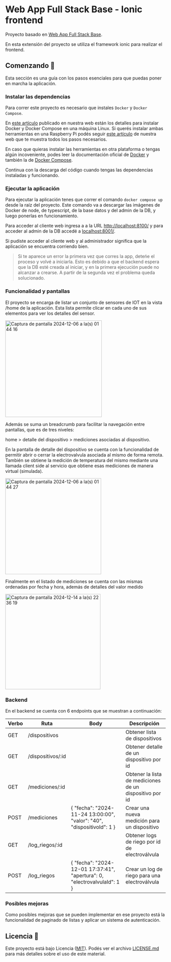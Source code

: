 Web App Full Stack Base - Ionic frontend
========================================

Proyecto basado en [Web App Full Stack Base](https://github.com/gotoiot/app-fullstack-base).

En esta extensión del proyecto se utiliza el framework ionic para realizar el frontend.

## Comenzando 🚀

Esta sección es una guía con los pasos esenciales para que puedas poner en marcha la aplicación.

### Instalar las dependencias

Para correr este proyecto es necesario que instales `Docker` y `Docker Compose`. 

En [este artículo](https://www.gotoiot.com/pages/articles/docker_installation_linux/) publicado en nuestra web están los detalles para instalar Docker y Docker Compose en una máquina Linux. Si querés instalar ambas herramientas en una Raspberry Pi podés seguir [este artículo](https://www.gotoiot.com/pages/articles/rpi_docker_installation) de nuestra web que te muestra todos los pasos necesarios.

En caso que quieras instalar las herramientas en otra plataforma o tengas algún incoveniente, podes leer la documentación oficial de [Docker](https://docs.docker.com/get-docker/) y también la de [Docker Compose](https://docs.docker.com/compose/install/).

Continua con la descarga del código cuando tengas las dependencias instaladas y funcionando.

### Ejecutar la aplicación

Para ejecutar la aplicación tenes que correr el comando `docker compose up` desde la raíz del proyecto. Este comando va a descargar las imágenes de Docker de node, de typescript, de la base datos y del admin de la DB, y luego ponerlas en funcionamiento. 

Para acceder al cliente web ingresa a a la URL [http://localhost:8100/](http://localhost:8100/) y para acceder al admin de la DB accedé a [localhost:8001/](http://localhost:8001/). 

Si pudiste acceder al cliente web y al administrador significa que la aplicación se encuentra corriendo bien. 

> Si te aparece un error la primera vez que corres la app, deteńe el proceso y volvé a iniciarla. Esto es debido a que el backend espera que la DB esté creada al iniciar, y en la primera ejecución puede no alcanzar a crearse. A partir de la segunda vez el problema queda solucionado.

### Funcionalidad y pantallas

El proyecto se encarga de listar un conjunto de sensores de IOT en la vista /home de la aplicación. Esta lista permite clicar en cada uno de sus elementos para ver los detalles del sensor.

<img width="303" alt="Captura de pantalla 2024-12-06 a la(s) 01 44 16" src="https://github.com/user-attachments/assets/dd190734-66b9-44d8-a3cc-f887c6ded30f">


Además se suma un breadcrumb para facilitar la navegación entre pantallas, que es de tres niveles:

home > detalle del dispositivo > mediciones asociadas al dispositivo.

En la pantalla de detalle del dispositivo se cuenta con la funcionalidad de permitir abrir o cerrar la electrovalvula asociada al mismo de forma remota. También se obtiene la medición de temperatura del mismo mediante una llamada client side al servicio que obtiene esas mediciones de manera virtual (simulada).

<img width="301" alt="Captura de pantalla 2024-12-06 a la(s) 01 44 27" src="https://github.com/user-attachments/assets/4e6fa37a-62dd-4f3b-a1e9-58e2f5b35e4d">

Finalmente en el listado de mediciones se cuenta con las mismas ordenadas por fecha y hora, además de detalles del valor medido

<img width="299" alt="Captura de pantalla 2024-12-14 a la(s) 22 36 19" src="https://github.com/user-attachments/assets/fa3799be-fee5-4399-818e-f9ee506adfef" />



### Backend

En el backend se cuenta con 6 endpoints que se muestran a continuación:

| **Verbo** | **Ruta** | **Body** | **Descripción** |
|---------------|---------------|---------------|---------------|
| GET    | /dispositivos    |     | Obtener lista de dispositivos    |
| GET    | /dispositivos/:id    |     | Obtener detalle de un dispositivo por id   |
| GET    | /mediciones/:id    |     | Obtener la lista de mediciones de un dispositivo por id   |
| POST    | /mediciones    |   { "fecha": "2024-11-24 13:00:00", "valor": "40", "dispositivoId": 1 }  | Crear una nueva medición para un dispositivo    |
| GET    | /log_riegos/:id    |     | Obtener logs de riego por id de electroválvula    |
| POST    | /log_riegos    | { "fecha": "2024-12-01 17:37:41", "apertura": 0, "electrovalvulaId": 1 }    | Crear un log de riego para una electroválvula    |

### Posibles mejoras

Como posibles mejoras que se pueden implementar en ese proyecto está la funcionalidad de paginado de listas y aplicar un sistema de autenticación.

## Licencia 📄

Este proyecto está bajo Licencia ([MIT](https://choosealicense.com/licenses/mit/)). Podés ver el archivo [LICENSE.md](LICENSE.md) para más detalles sobre el uso de este material.
